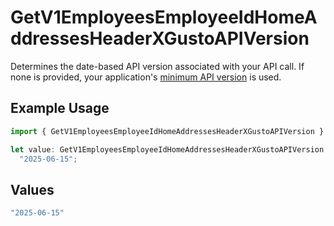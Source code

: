 # GetV1EmployeesEmployeeIdHomeAddressesHeaderXGustoAPIVersion

Determines the date-based API version associated with your API call. If none is provided, your application's [minimum API version](https://docs.gusto.com/embedded-payroll/docs/api-versioning#minimum-api-version) is used.

## Example Usage

```typescript
import { GetV1EmployeesEmployeeIdHomeAddressesHeaderXGustoAPIVersion } from "@gusto/embedded-api/models/operations/getv1employeesemployeeidhomeaddresses.js";

let value: GetV1EmployeesEmployeeIdHomeAddressesHeaderXGustoAPIVersion =
  "2025-06-15";
```

## Values

```typescript
"2025-06-15"
```